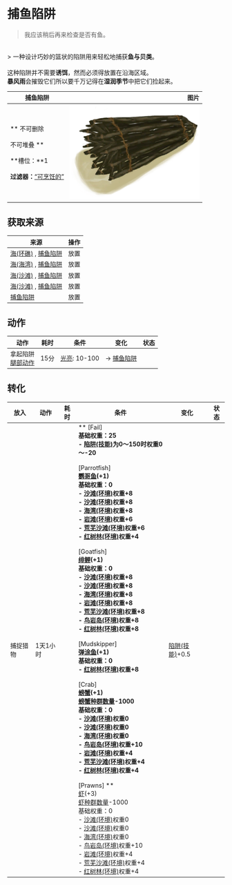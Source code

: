 # 捕鱼陷阱  
> 我应该稍后再来检查是否有鱼。  
<br>  
> 一种设计巧妙的篮状的陷阱用来轻松地捕获<b>鱼与贝类</b>。<br><br>这种陷阱并不需要<b>诱饵</b>，然而必须得放置在沿海区域。<br><b>暴风雨</b>会摧毁它们所以要千万记得在<b>湿润季节</b>中把它们捡起来。  
  
  捕鱼陷阱  |   图片   
 ----  |  ----:   
 ** 不可删除 **<br><br>** 不可堆叠 **<br><br>**槽位：**1<br><br>**过滤器：**[“可烹饪的”](tag_Cookable.md)  |  <img decoding="async" src="Sprite/FishTrap.png" href="a.md" style="max-width:300px;max-height:300px;">   
  
## 获取来源  
来源  |  操作  
----  |  ----  
[海(环礁)](Sea_Atoll.md) , [捕鱼陷阱](FishTrap.md)  |  放置  
[海(海湾)](Sea_Bay.md) , [捕鱼陷阱](FishTrap.md)  |  放置  
[海(沙滩)](Sea_Beach.md) , [捕鱼陷阱](FishTrap.md)  |  放置  
[海(沙滩)](Sea_Cove.md) , [捕鱼陷阱](FishTrap.md)  |  放置  
[捕鱼陷阱](FishTrap.md)  |  放置  
## 动作  
动作  |  耗时  |  条件  |  变化  |  状态  
----  |  ----  |  ----  |  ----  |  ----  
拿起陷阱<br>[腿部动作](LegAction.md)  |  15分  |  [光亮](Light.md): 10-100  |  → [捕鱼陷阱](FishTrap.md)  |    
## 转化  
放入  |  动作  |  耗时  |  条件  |  变化  |  状态  
----  |  ----  |  ----  |  ----  |  ----  |  ----  
  |  捕捉猎物  |  1天1小时  |    |  ** [Fail] **<br>基础权重：25<br>- [陷阱(技能)](Skill_Trapping.md)为0～150时权重0～-20<br><br>** [Parrotfish] **<br>  [鹦哥鱼](ParrotFish.md)(+1)<br>基础权重：0<br>- [沙滩(环境)](Env_Beach.md)权重+8<br>- [沙滩(环境)](Env_Cove.md)权重+8<br>- [海湾(环境)](Env_Bay.md)权重+8<br>- [岩滩(环境)](Env_Rocks.md)权重+6<br>- [荒芜沙滩(环境)](Env_DesolateBeach.md)权重+6<br>- [红树林(环境)](Env_Mangroves.md)权重+4<br><br>** [Goatfish] **<br>  [绯鲤](Goatfish.md)(+1)<br>基础权重：0<br>- [沙滩(环境)](Env_Beach.md)权重+8<br>- [沙滩(环境)](Env_Cove.md)权重+8<br>- [海湾(环境)](Env_Bay.md)权重+8<br>- [岩滩(环境)](Env_Rocks.md)权重+8<br>- [荒芜沙滩(环境)](Env_DesolateBeach.md)权重+8<br>- [鸟岩岛(环境)](Env_BirdRock.md)权重+8<br>- [红树林(环境)](Env_Mangroves.md)权重+8<br><br>** [Mudskipper] **<br>  [弹涂鱼](Mudskipper.md)(+1)<br>基础权重：0<br>- [红树林(环境)](Env_Mangroves.md)权重+8<br><br>** [Crab] **<br>  [螃蟹](Crab.md)(+1)<br>[螃蟹种群数量](Pop_Crab.md)-1000<br>基础权重：0<br>- [沙滩(环境)](Env_Beach.md)权重0<br>- [沙滩(环境)](Env_Cove.md)权重0<br>- [海湾(环境)](Env_Bay.md)权重0<br>- [鸟岩岛(环境)](Env_BirdRock.md)权重+10<br>- [岩滩(环境)](Env_Rocks.md)权重+4<br>- [荒芜沙滩(环境)](Env_DesolateBeach.md)权重+4<br>- [红树林(环境)](Env_Mangroves.md)权重+4<br><br>** [Prawns] **<br>  [虾](Prawns.md)(+3)<br>[虾种群数量](Pop_Prawn.md)-1000<br>基础权重：0<br>- [沙滩(环境)](Env_Beach.md)权重0<br>- [沙滩(环境)](Env_Cove.md)权重0<br>- [海湾(环境)](Env_Bay.md)权重0<br>- [鸟岩岛(环境)](Env_BirdRock.md)权重+10<br>- [岩滩(环境)](Env_Rocks.md)权重+4<br>- [荒芜沙滩(环境)](Env_DesolateBeach.md)权重+4<br>- [红树林(环境)](Env_Mangroves.md)权重+4<br>  |  [陷阱(技能)](Skill_Trapping.md)+0.5  
